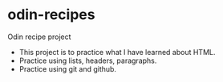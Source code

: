 # odin-recipes
Odin recipe project
* This project is to practice what I have learned about HTML.
*  Practice using lists, headers, paragraphs.
*  Practice using git and github.